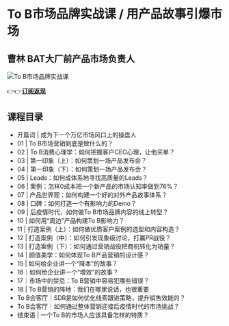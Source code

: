 To B市场品牌实战课 / 用产品故事引爆市场
=======================

曹林 **BAT大厂前产品市场负责人**
--------------------

![To B市场品牌实战课](https://www.geekgay.com/storage/geek/geek_45567fecbeb81fa1c1359e7ccf858515.jpg)  
  
👉👉[**订阅返现**](https://time.geekbang.org/column/intro/100057701?code=pleqAAOsEg3YX9bFZ0gUAXwUAetvRBeXT9r7ckGQHR8%3D "To B市场品牌实战课")  
  
课程目录
----

  
  
- 开篇词 | 成为下一个万亿市场风口上的操盘人
- 01 | To B市场营销到底是做什么的？
- 02 | To B消费心理学：如何把握客户CEO心理，让他买单？
- 03 | 第一印象（上）：如何策划一场产品发布会？
- 04 | 第一印象（下）：如何策划一场产品发布会？
- 05 | Leads：如何成体系地寻找高质量的Leads？
- 06 | 案例：怎样0成本把一个新产品的市场认知率做到76%？
- 07 | 产品世界观：如何构建一个好的对外产品故事体系？
- 08 | 口碑：如何打造一个有影响力的Demo？
- 09 | 后疫情时代，如何做To B市场品牌内容的线上转型？
- 10 | 如何用“周边”产品构建To B影响力？
- 11 | 打造案例（上）：如何做优质客户案例的选型和内容构造？
- 12 | 打造案例（中）：如何引发现象级讨论，打赢PR战役？
- 13 | 打造案例（下）：如何通过营销战役把商机转化为销量？
- 14 | 颜值美学：如何体现To B产品营销的设计感？
- 15 | 如何给企业讲一个“降本”的故事？
- 16｜如何给企业讲一个“增效”的故事？
- 17｜市场中的禁忌：To B营销中容易犯哪些错误？
- 18 | To B营销的阵地：我们在哪里说话，也很重要
- To B会客厅｜SDR是如何优化线索跟进策略，提升销售效能的？
- To B会客厅｜如何通过整体营销迎接后疫情时代的市场挑战？
- 结束语 | 一个To B的市场人应该具备怎样的特质？